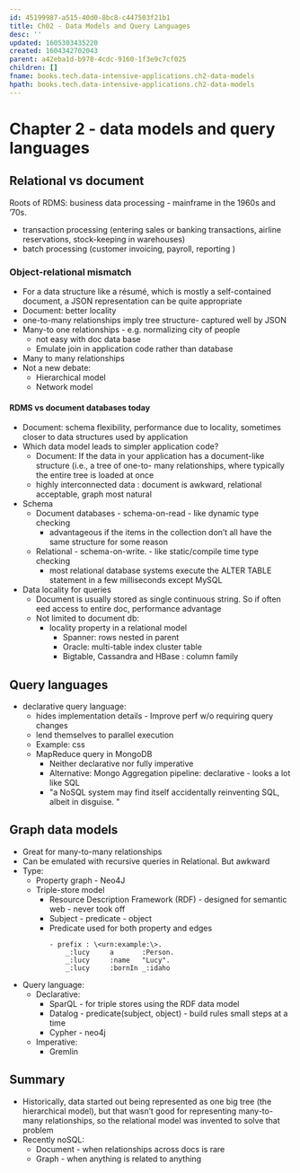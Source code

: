 ```yaml
---
id: 45199987-a515-40d0-8bc8-c447503f21b1
title: Ch02 - Data Models and Query Languages
desc: ''
updated: 1605303435220
created: 1604342702043
parent: a42eba1d-b978-4cdc-9160-1f3e9c7cf025
children: []
fname: books.tech.data-intensive-applications.ch2-data-models
hpath: books.tech.data-intensive-applications.ch2-data-models
---
```

# Chapter 2 - data models and query languages

## Relational vs document

Roots of RDMS: business data processing - mainframe in the 1960s and ’70s. 

- transaction processing (entering sales or banking transactions, airline reservations, stock-keeping in warehouses) 
- batch processing (customer invoicing, payroll, reporting )

### Object-relational mismatch

- For a data structure like a résumé, which is mostly a self-contained document, a JSON representation can be quite appropriate 
- Document: better locality 
- one-to-many relationships imply tree structure- captured well by JSON
- Many-to one relationships - e.g. normalizing city of people 
  - not easy with doc data base 
  - Emulate join in application code rather than database
- Many to many relationships
- Not a new debate:
  - Hierarchical model
  - Network model

#### RDMS vs document databases today

- Document: schema flexibility, performance due to locality, sometimes closer to data structures used by application 
- Which data model leads to simpler application code? 
  - Document: If the data in your application has a document-like structure (i.e., a tree of one-to- many relationships, where typically the entire tree is loaded at once 
  - highly interconnected data : document is awkward, relational acceptable, graph most natural
- Schema
  - Document databases - schema-on-read - like dynamic type checking 
    - advantageous if the items in the collection don’t all have the same structure for some reason 
  - Relational - schema-on-write. -  like static/compile time type checking
    - most relational database systems execute the ALTER TABLE statement in a few milliseconds except MySQL 
- Data locality for queries
  - Document is usually stored as single continuous string. So if often eed access to entire doc, performance advantage
  - Not limited to document db:
    - locality property in a relational model 
      - Spanner: rows nested in parent
      - Oracle: multi-table index cluster table
      - Bigtable, Cassandra and HBase : column family 

## Query languages

- declarative query language: 
  - hides implementation details - Improve perf w/o requiring query changes 
  - lend themselves to parallel execution 
  - Example: css
  - MapReduce query in MongoDB
    - Neither declarative nor fully imperative
    - Alternative: Mongo Aggregation pipeline: declarative - looks a lot like SQL 
    - "a NoSQL system may find itself accidentally reinventing SQL, albeit in disguise. " 

## Graph data models

- Great for many-to-many relationships 
- Can be emulated with recursive queries in Relational. But awkward
- Type: 
  - Property graph - Neo4J
  - Triple-store model
    - Resource Description Framework (RDF) - designed for semantic web - never took off 
    - Subject - predicate - object 
    - Predicate used for both property and edges
      ```
      - prefix : \<urn:example:\>.
          _:lucy     a       :Person.
          _:lucy     :name   "Lucy".
          _:lucy     :bornIn _:idaho
      ```
- Query language:
  - Declarative:
    - SparQL - for triple stores using the RDF data model
    - Datalog - predicate(subject, object) - build rules small steps at a time 
    - Cypher - neo4j 
  - Imperative: 
    - Gremlin

## Summary

- Historically, data started out being represented as one big tree (the hierarchical model), but that wasn’t good for representing many-to-many relationships, so the relational model was invented to solve that problem 
- Recently noSQL:
  - Document - when relationships across docs is rare
  - Graph  - when anything is related to anything 

